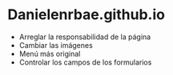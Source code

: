 # Danielenrbae.github.io

- Arreglar la responsabilidad de la página
- Cambiar las imágenes
- Menú más original
- Controlar los campos de los formularios
